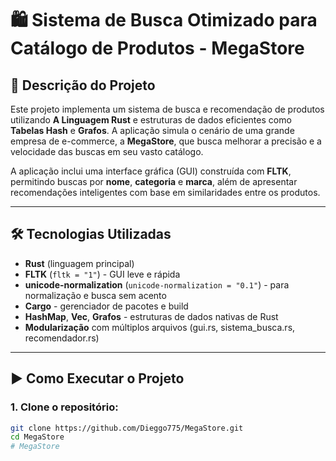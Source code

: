 # 🛍️ Sistema de Busca Otimizado para Catálogo de Produtos - MegaStore

## 📘 Descrição do Projeto

Este projeto implementa um sistema de busca e recomendação de produtos utilizando **A Linguagem Rust** e estruturas de dados eficientes como **Tabelas Hash** e **Grafos**. A aplicação simula o cenário de uma grande empresa de e-commerce, a **MegaStore**, que busca melhorar a precisão e a velocidade das buscas em seu vasto catálogo.

A aplicação inclui uma interface gráfica (GUI) construída com **FLTK**, permitindo buscas por **nome**, **categoria** e **marca**, além de apresentar recomendações inteligentes com base em similaridades entre os produtos.

---

## 🛠️ Tecnologias Utilizadas

- **Rust** (linguagem principal)
- **FLTK** (`fltk = "1"`) - GUI leve e rápida
- **unicode-normalization** (`unicode-normalization = "0.1"`) - para normalização e busca sem acento
- **Cargo** - gerenciador de pacotes e build
- **HashMap**, **Vec**, **Grafos** - estruturas de dados nativas de Rust
- **Modularização** com múltiplos arquivos (gui.rs, sistema_busca.rs, recomendador.rs)

---

## ▶️ Como Executar o Projeto

### 1. Clone o repositório:

```bash
git clone https://github.com/Dieggo775/MegaStore.git
cd MegaStore
#   M e g a S t o r e  
 